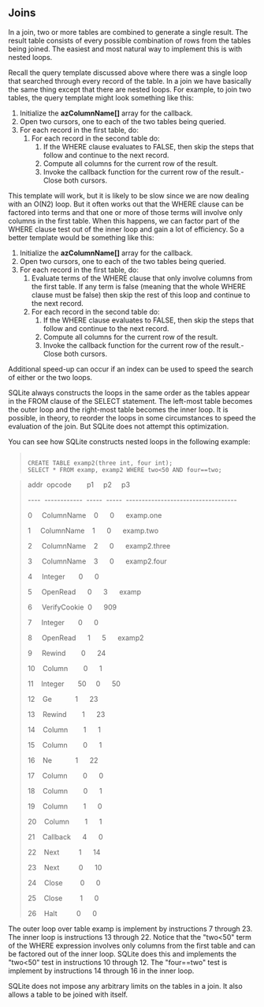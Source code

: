 ## Joins


In a join, two or more tables are combined to generate a single
result. The result table consists of every possible combination
of rows from the tables being joined. The easiest and most natural
way to implement this is with nested loops.


Recall the query template discussed above where there was a
single loop that searched through every record of the table.
In a join we have basically the same thing except that there
are nested loops. For example, to join two tables, the query
template might look something like this:



1. Initialize the **azColumnName\[]** array for the callback.
2. Open two cursors, one to each of the two tables being queried.
3. For each record in the first table, do:
	1. For each record in the second table do:
		1. If the WHERE clause evaluates to FALSE, then skip the steps that
		 follow and continue to the next record.
		2. Compute all columns for the current row of the result.
		3. Invoke the callback function for the current row of the result.- Close both cursors.





This template will work, but it is likely to be slow since we
are now dealing with an O(N2) loop. But it often works
out that the WHERE clause can be factored into terms and that one or
more of those terms will involve only columns in the first table.
When this happens, we can factor part of the WHERE clause test out of
the inner loop and gain a lot of efficiency. So a better template
would be something like this:



1. Initialize the **azColumnName\[]** array for the callback.
2. Open two cursors, one to each of the two tables being queried.
3. For each record in the first table, do:
	1. Evaluate terms of the WHERE clause that only involve columns from
	 the first table. If any term is false (meaning that the whole
	 WHERE clause must be false) then skip the rest of this loop and
	 continue to the next record.
	2. For each record in the second table do:
		1. If the WHERE clause evaluates to FALSE, then skip the steps that
		 follow and continue to the next record.
		2. Compute all columns for the current row of the result.
		3. Invoke the callback function for the current row of the result.- Close both cursors.





Additional speed\-up can occur if an index can be used to speed
the search of either or the two loops.


SQLite always constructs the loops in the same order as the
tables appear in the FROM clause of the SELECT statement. The
left\-most table becomes the outer loop and the right\-most table
becomes the inner loop. It is possible, in theory, to reorder
the loops in some circumstances to speed the evaluation of the
join. But SQLite does not attempt this optimization.


You can see how SQLite constructs nested loops in the following
example:



> ```
> 
> CREATE TABLE examp2(three int, four int);
> SELECT * FROM examp, examp2 WHERE two<50 AND four==two;
> 
> ```



> addr  opcode        p1     p2     p3                                        
> 
> \-\-\-\-  \-\-\-\-\-\-\-\-\-\-\-\-  \-\-\-\-\-  \-\-\-\-\-  \-\-\-\-\-\-\-\-\-\-\-\-\-\-\-\-\-\-\-\-\-\-\-\-\-\-\-\-\-\-\-\-\-\-\-  
> 
> 0     ColumnName    0      0      examp.one                            
> 
> 1     ColumnName    1      0      examp.two                            
> 
> 2     ColumnName    2      0      examp2\.three                         
> 
> 3     ColumnName    3      0      examp2\.four                          
> 
> 4     Integer       0      0                                           
> 
> 5     OpenRead      0      3      examp                                
> 
> 6     VerifyCookie  0      909                                              
> 
> 7     Integer       0      0                                           
> 
> 8     OpenRead      1      5      examp2                               
> 
> 9     Rewind        0      24                                               
> 
> 10    Column        0      1                                           
> 
> 11    Integer       50     0      50                                   
> 
> 12    Ge            1      23                                               
> 
> 13    Rewind        1      23                                               
> 
> 14    Column        1      1                                           
> 
> 15    Column        0      1                                           
> 
> 16    Ne            1      22                                          
> 
> 17    Column        0      0                                           
> 
> 18    Column        0      1                                           
> 
> 19    Column        1      0                                           
> 
> 20    Column        1      1                                           
> 
> 21    Callback      4      0                                           
> 
> 22    Next          1      14                                               
> 
> 23    Next          0      10                                          
> 
> 24    Close         0      0                                           
> 
> 25    Close         1      0                                           
> 
> 26    Halt          0      0


The outer loop over table examp is implement by instructions
7 through 23\. The inner loop is instructions 13 through 22\.
Notice that the "two\<50" term of the WHERE expression involves
only columns from the first table and can be factored out of
the inner loop. SQLite does this and implements the "two\<50"
test in instructions 10 through 12\. The "four\=\=two" test is
implement by instructions 14 through 16 in the inner loop.


SQLite does not impose any arbitrary limits on the tables in
a join. It also allows a table to be joined with itself.


